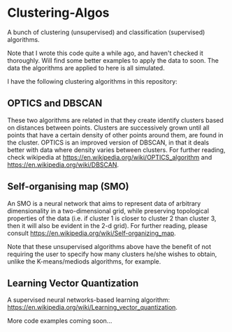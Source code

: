 # Clustering-Algos
A bunch of clustering (unsupervised) and classification (supervised) algorithms.

Note that I wrote this code quite a while ago, and haven't checked it thoroughly. Will find some better examples to apply the data to soon. The data the algorithms are applied to here is all simulated.

I have the following clustering algorithms in this repository:

## OPTICS and DBSCAN

These two algorithms are related in that they create identify clusters based on distances between points. Clusters are successively grown until all points that have a certain density of other points around them, are found in the cluster. OPTICS is an improved version of DBSCAN, in that it deals better with data where density varies between clusters. For further reading, check wikipedia at https://en.wikipedia.org/wiki/OPTICS_algorithm and https://en.wikipedia.org/wiki/DBSCAN.

## Self-organising map (SMO)

An SMO is a neural network that aims to represent data of arbitrary dimensionality in a two-dimensional grid, while preserving topological properties of the data (i.e. if cluster 1 is closer to cluster 2 than cluster 3, then it will also be evident in the 2-d grid). For further reading, please consult https://en.wikipedia.org/wiki/Self-organizing_map.

Note that these unsupervised algorithms above have the benefit of not requiring the user to specify how many clusters he/she wishes to obtain, unlike the K-means/mediods algorithms, for example.

## Learning Vector Quantization

A supervised neural networks-based learning algorithm: https://en.wikipedia.org/wiki/Learning_vector_quantization.

More code examples coming soon...
